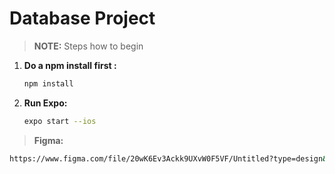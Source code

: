 # Database Project 
> **NOTE:** Steps how to begin


1. **Do a npm install first :**

   ```bash
   npm install

   ```

2. **Run Expo:**
   ```bash
   expo start --ios
   ```


>**Figma:**
```bash
https://www.figma.com/file/20wK6Ev3Ackk9UXvW0F5VF/Untitled?type=design&node-id=15%3A220&mode=design&t=CBXAPh5gJ6bk5eti-1
```
